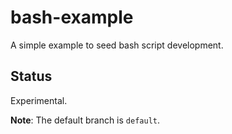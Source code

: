# bash-example

A simple example to seed bash script development.

## Status

Experimental.

**Note**: The default branch is `default`.
